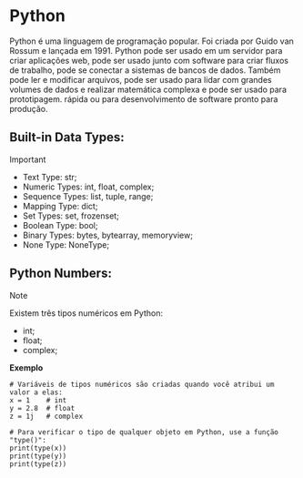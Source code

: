 # Python
Python é uma linguagem de programação popular. Foi criada por Guido van Rossum e lançada em 1991. Python pode ser usado em um servidor para criar aplicações web, pode ser usado junto com software para criar fluxos de trabalho, pode se conectar a sistemas de bancos de dados. Também pode ler e modificar arquivos, pode ser usado para lidar com grandes volumes de dados e realizar matemática complexa e pode ser usado para prototipagem. rápida ou para desenvolvimento de software pronto para produção.

## Built-in Data Types:
>[!IMPORTANT]
>- Text Type:	     str;
>- Numeric Types:	 int, float, complex;
>- Sequence Types:	 list, tuple, range;
>- Mapping Type:	   dict;
>- Set Types:	     set, frozenset;
>- Boolean Type:	   bool;
>- Binary Types:    bytes, bytearray, memoryview;
>- None Type:	     NoneType;

## Python Numbers:
> [!NOTE]
>Existem três tipos numéricos em Python:
>- int;
>- float;
>- complex;

**Exemplo**
```
# Variáveis de tipos numéricos são criadas quando você atribui um valor a elas:
x = 1    # int
y = 2.8  # float
z = 1j   # complex

# Para verificar o tipo de qualquer objeto em Python, use a função "type()":
print(type(x))
print(type(y))
print(type(z))
```
